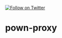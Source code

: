 [![Follow on Twitter](https://img.shields.io/twitter/follow/opendevsecops.svg?logo=twitter)](https://twitter.com/pownjs)

# pown-proxy